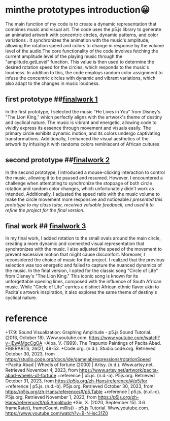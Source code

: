 # **minthe prototypes introduction**:grinning:
The main function of my code is to create a  dynamic representation that combines music and visual art. The code uses the p5.js library to generate an animated artwork with concentric circles, dynamic patterns, and color variations . It synchronizes the animation with the music's amplitude, allowing the rotation speed and colors to change in response by the volume level of the audio.The core functionality of the code involves fetching the current amplitude level of the playing music through the "amplitude.getLevel" function. This value is then used to determine the desired rotation speed for the circles, which responds to the music's loudness. In addition to this, the code employs random color assignment to infuse the concentric circles with dynamic and vibrant variations, which also adapt to the changes in music loudness.
## first prototype ##[finalwork 1](https://github.com/mintheTAN/week7/tree/3f4918665b0cfa2b544cbed728bf0c820a271b55/MINTHE%20individual%20final%20works/myfinalwork1)
In the first prototype, I selected the music "He Lives in You" from Disney's "The Lion King," which perfectly aligns with the artwork's theme of destiny and cyclical nature. The music is vibrant and energetic, allowing code to vividly express its essence through movement and visuals easily. The primary circle exhibits dynamic motion, and its colors undergo captivating transformations. Additionally, I enhanced the visual aesthetics of the artwork by infusing it with randoms colors reminiscent of African cultures
## second prototype ##[finalwork 2](https://github.com/mintheTAN/week7/tree/3f4918665b0cfa2b544cbed728bf0c820a271b55/MINTHE%20individual%20final%20works/myfinalwork2)
In the second prototype, I introduced a mouse-clicking interaction to control the music, allowing it to be paused and resumed. However, I encountered a challenge when attempting to synchronize the stoppage of both circle rotation and random color changes, which unfortunately didn't work as intended. Additionally, I adjusted the speed ratio with the music volume to make the circle movement more responsive and noticeable.*I presented this prototype to my class tutor, received valuable feedback, and used it to refine the project for the final version.*
## final work ## [finalwork 3](https://github.com/mintheTAN/week7/tree/3f4918665b0cfa2b544cbed728bf0c820a271b55/MINTHE%20individual%20final%20works/myfinalwork3)
In my final work, I added rotation to the small ovals around the main circle, creating a more dynamic and connected visual representation that synchronizes with the music. I also adjusted the speed of the movement to prevent excessive motion that might cause discomfort.
Moreover, I reconsidered the choice of music for the project. I realized that the previous selection was too energetic and failed to capture the nuanced dynamics of the music. In the final version, I opted for the classic song "Circle of Life" from Disney's "The Lion King." This iconic song is known for its unforgettable opening lines, composed with the influence of South African music. While "Circle of Life" carries a distinct African ethnic flavor akin to Pacita's artwork inspiration, it also explores the same theme of destiny's cyclical nature.
# reference #
+17.9: Sound Visualization: Graphing Amplitude - p5.js Sound Tutorial. (2016, October 18). 
Www.youtube.com. https://www.youtube.com/watch?v=jEwAMgcCgOA
+Alba, V. (1999). The Trapunto Paintings of Pacita Abad. FIBERARTS, 26(2), 49-53.
+Code.org. (n.d.). Studio.code.org. Retrieved October 30, 2023, from 
https://studio.code.org/docs/ide/gamelab/expressions/rotationSpeed
+Pacita Abad | Wheels of fortune (2000) | Artsy. (n.d.). Www.artsy.net. Retrieved November 4, 2023, from 
https://www.artsy.net/artwork/pacita-abad-wheels-of-fortune
+reference | p5.js. (n.d.-a). P5js.org. Retrieved October 31, 2023, from 
https://p5js.org/zh-Hans/reference/#/p5/for
+reference | p5.js. (n.d.-b). P5js.org. Retrieved October 30, 2023, from 
https://p5js.org/zh-Hans/reference/#/p5.Table
+reference | p5.js. (n.d.-c). P5js.org. Retrieved November 1, 2023, from 
https://p5js.org/zh-Hans/reference/#/p5.Amplitude
+Xin, X. (2020, September 15). 3.6 frameRate(), frameCount, millis() - p5.js Tutorial. Www.youtube.com. 
https://www.youtube.com/watch?v=B-N-isc31Z0
